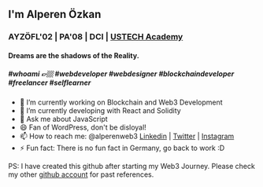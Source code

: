 ## I'm Alperen Özkan <br>
### AYZÖFL'02 | PA'08 | DCI | [USTECH Academy](https://ustechacademy.org) <br>
#### Dreams are the shadows of the Reality.<br> 
##### #whoami 👉🏼 #webdeveloper #webdesigner #blockchaindeveloper #freelancer #selflearner

- 🔭 I’m currently working on Blockchain and Web3 Development
- 🌱 I’m currently developing with React and Solidity
- 💬 Ask me about JavaScript
- 😄 Fan of WordPress, don't be disloyal!
- 📫 How to reach me: @alperenweb3 [Linkedin](https://linkedin.com/in/alperenozkan) | [Twitter](https://twitter.com/alperenweb3) | [Instagram](https://instagram.com/alperenweb3)
- ⚡ Fun fact: There is no fun fact in Germany, go back to work :D 

PS: I have created this github after starting my Web3 Journey. Please check my other [github account](https://github.com/thechiefalone) for past references. 

<!--
**alperenweb3/alperenweb3** is a ✨ _special_ ✨ repository because its `README.md` (this file) appears on your GitHub profile.

Here are some ideas to get you started:

- 🔭 I’m currently working on ...
- 🌱 I’m currently learning ...
- 👯 I’m looking to collaborate on ...
- 🤔 I’m looking for help with ...
- 💬 Ask me about ...
- 📫 How to reach me: ...
- 😄 Pronouns: ...
- ⚡ Fun fact: ...
-->
